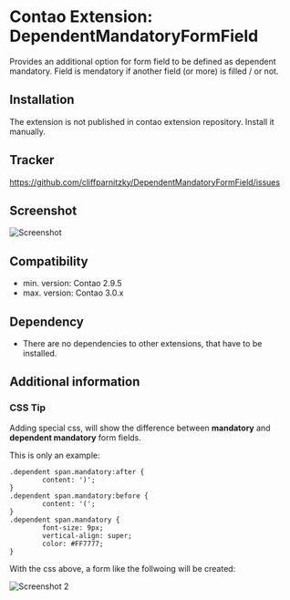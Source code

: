 Contao Extension: DependentMandatoryFormField
=============================================

Provides an additional option for form field to be defined as dependent mandatory. Field is mendatory if another field (or more) is filled / or not.


Installation
------------

The extension is not published in contao extension repository.
Install it manually.


Tracker
-------

https://github.com/cliffparnitzky/DependentMandatoryFormField/issues


Screenshot
----------

![Screenshot](https://raw.github.com/cliffparnitzky/DependentMandatoryFormField/master/screenshot.jpg)


Compatibility
-------------

- min. version: Contao 2.9.5
- max. version: Contao 3.0.x


Dependency
----------

- There are no dependencies to other extensions, that have to be installed.


Additional information
----------------------

### CSS Tip

Adding special css, will show the difference between **mandatory** and **dependent mandatory** form fields.

This is only an example:

	.dependent span.mandatory:after {
			content: ')';
	}
	.dependent span.mandatory:before {
			content: '(';
	}
	.dependent span.mandatory {
			font-size: 9px;
			vertical-align: super;
			color: #FF7777;
	}
	
With the css above, a form like the follwoing will be created:

![Screenshot 2](https://raw.github.com/cliffparnitzky/DependentMandatoryFormField/master/screenshot2.jpg)
